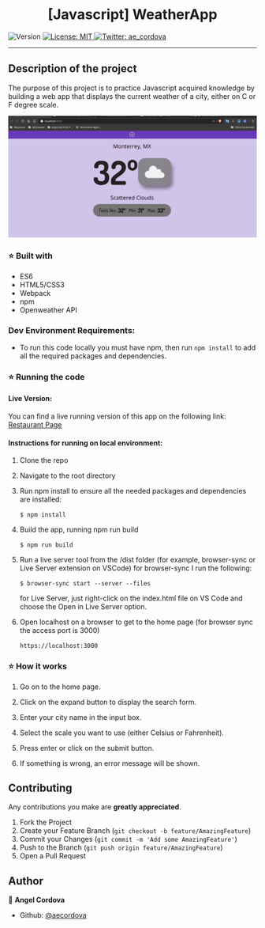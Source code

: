 <h1 align="center">[Javascript] WeatherApp </h1>
<p>
  <img alt="Version" src="https://img.shields.io/badge/version-0.0.1-blue.svg?cacheSeconds=2592000" />
  <a href="#" target="_blank">
    <img alt="License: MIT " src="https://img.shields.io/badge/License-MIT -yellow.svg" />
  </a>
  <a href="https://twitter.com/ae_cordova" target="_blank">
    <img alt="Twitter: ae_cordova " src="https://img.shields.io/twitter/follow/ae_cordova .svg?style=social" />
  </a>
</p>


___
## Description of the project

The purpose of this project is to practice Javascript acquired knowledge by building a web app that displays the current weather of a city, either on C or F degree scale.

![Screenshot](./screenshot.png?raw=true "Screenshot")

### ⭐️ Built with
* ES6
* HTML5/CSS3
* Webpack
* npm
* Openweather API

### Dev Environment Requirements:
* To run this code locally you must have npm, then run  ```npm install```  to add all the required packages and dependencies.
### ⭐️ Running the code

#### Live Version:

You can find a live running version of this app on the following link: [Restaurant Page](https://js-weatherapp.netlify.app/)

#### Instructions for running on local environment:

1. Clone the repo

2. Navigate to the root directory

3. Run npm install to ensure all the needed packages and dependencies are installed:
    ```
    $ npm install
    ```
3. Build the app, running npm run build
    ```
    $ npm run build
    ```
3. Run  a live server tool from the /dist folder (for example, browser-sync or Live Server extension on VSCode) for browser-sync I run the following: 
    ```
    $ browser-sync start --server --files    
    ```
    for Live Server, just right-click on the index.html file on VS Code and choose the Open in Live Server option.
3. Open localhost on a browser to get to the home page (for browser sync the access port is 3000)
    ```
    https://localhost:3000
    ```
### ⭐️ How it works

1. Go on to the home page.

2. Click on the expand button to display the search form.

3. Enter your city name in the input box. 

4. Select the scale you want to use (either Celsius or Fahrenheit).

4. Press enter or click on the submit button.

4. If something is wrong, an error message will be shown.


<!-- CONTRIBUTING -->
## Contributing

Any contributions you make are **greatly appreciated**.

1. Fork the Project
2. Create your Feature Branch (`git checkout -b feature/AmazingFeature`)
3. Commit your Changes (`git commit -m 'Add some AmazingFeature'`)
4. Push to the Branch (`git push origin feature/AmazingFeature`)
5. Open a Pull Request


## Author

👤 **Angel Cordova** 
* Github: [@aecordova](https://github.com/https:\/\/github.com\/aecordova)  
